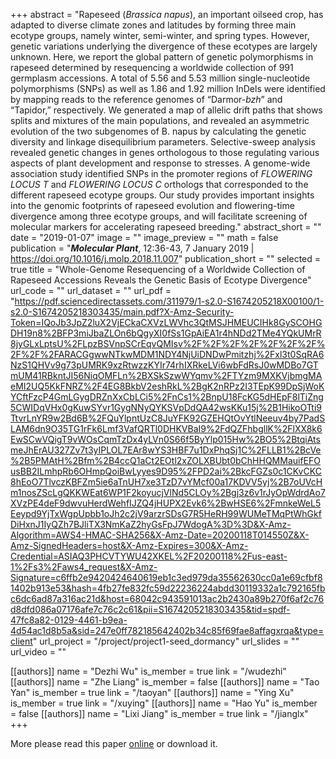 +++
abstract = "Rapeseed (*Brassica napus*), an important oilseed crop, has adapted to diverse climate zones and latitudes by forming three main ecotype groups, namely winter, semi-winter, and spring types. However, genetic variations underlying the divergence of these ecotypes are largely unknown. Here, we report the global pattern of genetic polymorphisms in rapeseed determined by resequencing a worldwide collection of 991 germplasm accessions. A total of 5.56 and 5.53 million single-nucleotide polymorphisms (SNPs) as well as 1.86 and 1.92 million InDels were identified by mapping reads to the reference genomes of “Darmor-*bzh*” and “Tapidor,” respectively. We generated a map of allelic drift paths that shows splits and mixtures of the main populations, and revealed an asymmetric evolution of the two subgenomes of B. napus by calculating the genetic diversity and linkage disequilibrium parameters. Selective-sweep analysis revealed genetic changes in genes orthologous to those regulating various aspects of plant development and response to stresses. A genome-wide association study identified SNPs in the promoter regions of *FLOWERING LOCUS T* and *FLOWERING LOCUS C* orthologs that corresponded to the different rapeseed ecotype groups. Our study provides important insights into the genomic footprints of rapeseed evolution and flowering-time divergence among three ecotype groups, and will facilitate screening of molecular markers for accelerating rapeseed breeding."
abstract_short = ""
date = "2019-01-07"
image = ""
image_preview = ""
math = false
publication = "***Molecular Plant***, 12:36-43, 7 January 2019 | https://doi.org/10.1016/j.molp.2018.11.007"
publication_short = ""
selected = true
title = "Whole-Genome Resequencing of a Worldwide Collection of Rapeseed Accessions Reveals the Genetic Basis of Ecotype Divergence"
url_code = ""
url_dataset = ""
url_pdf = "https://pdf.sciencedirectassets.com/311979/1-s2.0-S1674205218X00100/1-s2.0-S1674205218303435/main.pdf?X-Amz-Security-Token=IQoJb3JpZ2luX2VjECkaCXVzLWVhc3QtMSJHMEUCIHk8GySCOHGDH19n8%2BFP3miJbaZLOn6bQgyXI0fSs1GpAiEA1r4hNDd2TMe4YQkUMrR8jyGLxLptsU%2FLpzBSVnpSCrEqvQMIsv%2F%2F%2F%2F%2F%2F%2F%2F%2F%2FARACGgwwNTkwMDM1NDY4NjUiDNDwPmitzhj%2Fxl3t0SqRA6NzS1QHVv9g73pUMRK9xzRtwzzKYIr74rhIXRkeLVi6wbFdRsJ0wMDBo7GTmUM41RBkntJI56NiqOMFLn%2BXSkSzwWYqmv%2FTYzm9MXKVjbmgMAeMI2UQ5KkFNRZ%2F4EG8BkbV2eshRkL%2BgK2nRPz2I3TEpK99DpSjWoKYCftFzcP4GmLGygDRZnXxCbLCi5%2FnCs1%2BnpU18FcKG5dHEpF8lTiZng5CWIDqVHx0gKuwSYvr1GygNNyQYKSVpDdQA42wsKKu15j%2B1HikoOTti9TtvrLnYR9w2Bd6B%2FQuYlpntUzC8JuYFK92GZEHQtOvYtlNeeuv4by7PadSLAM6dn9O35TG1rFk6Lmf3VafQRTl0DHKVBaI9%2FdQZFhbgllK%2FlXX8k6EwSCwVQigT9vWOsCqmTzDx4yLVn0S66f5ByYlp015Hw%2BO5%2BtqiAtsmeJhErAU327Zv7t3yIPLOL7EAr8wYS3HBF7u1DxPhqSj1C%2FLLB1%2BcVe%2B5PMAtH%2Bfm%2B4ccQ1aCt2EOtl2xZOLXBUbt0bChHHQMMauifEFOusBB2ILmhpRb6OHmpQoiBwLyyes9D95%2FPD2ai%2BkcFGZs0c1CKvCKC8hEoO7TlvczKBFZm5ie6aTnUH7xe3TzD7vYMcf00a17KDVV5yj%2B7oUVcHm1nosZScLgQKKWEat6WP1F2koyucjVlNd5CLOy%2Bgj3z6v1rJyOpWdrdAo7XVzPE4deF9dwvuHerdWehfIJZQ4jHUPX2Evk6%2BwHSE6%2FmnkeWeL5Eeypd9YjTxWgpUpbb1oJh2c2jV9arzrSDsG7R5HeRH99WUMeTMqPtWhGkfDiHxnJ1IyQZh7BJliTX3NmKaZ2hyGsFpJ7WdogA%3D%3D&X-Amz-Algorithm=AWS4-HMAC-SHA256&X-Amz-Date=20200118T014550Z&X-Amz-SignedHeaders=host&X-Amz-Expires=300&X-Amz-Credential=ASIAQ3PHCVTYWU42XKEL%2F20200118%2Fus-east-1%2Fs3%2Faws4_request&X-Amz-Signature=c6ffb2e9420424640619eb1c3ed979da35562630cc0a1e69cfbf81402b913e53&hash=4fb27fe832fc59d22236224abdd30119332a1c792165fbc6dc6ad87a316ac21d&host=68042c943591013ac2b2430a89b270f6af2c76d8dfd086a07176afe7c76c2c61&pii=S1674205218303435&tid=spdf-47fc8a82-0129-4461-b9ea-4d54ac1d8b5a&sid=247e0ff782185642402b34c85f69fae8affagxrqa&type=client"
url_project = "/project/project1-seed_dormancy"
url_slides = ""
url_video = ""

[[authors]]
    name = "Dezhi Wu"
    is_member = true
    link = "/wudezhi"
[[authors]]
    name = "Zhe Liang"
    is_member = false
[[authors]]
    name = "Tao Yan"
    is_member = true
    link = "/taoyan"
[[authors]]
    name = "Ying Xu"
    is_member = true
    link = "/xuying"
[[authors]]
    name = "Hao Yu"
    is_member = false
[[authors]]
    name = "Lixi Jiang"
    is_member = true
    link = "/jianglx"
+++


More please read this paper [online](https://pdf.sciencedirectassets.com/311979/1-s2.0-S1674205218X00100/1-s2.0-S1674205218303435/main.pdf?X-Amz-Security-Token=IQoJb3JpZ2luX2VjECkaCXVzLWVhc3QtMSJHMEUCIHk8GySCOHGDH19n8%2BFP3miJbaZLOn6bQgyXI0fSs1GpAiEA1r4hNDd2TMe4YQkUMrR8jyGLxLptsU%2FLpzBSVnpSCrEqvQMIsv%2F%2F%2F%2F%2F%2F%2F%2F%2F%2FARACGgwwNTkwMDM1NDY4NjUiDNDwPmitzhj%2Fxl3t0SqRA6NzS1QHVv9g73pUMRK9xzRtwzzKYIr74rhIXRkeLVi6wbFdRsJ0wMDBo7GTmUM41RBkntJI56NiqOMFLn%2BXSkSzwWYqmv%2FTYzm9MXKVjbmgMAeMI2UQ5KkFNRZ%2F4EG8BkbV2eshRkL%2BgK2nRPz2I3TEpK99DpSjWoKYCftFzcP4GmLGygDRZnXxCbLCi5%2FnCs1%2BnpU18FcKG5dHEpF8lTiZng5CWIDqVHx0gKuwSYvr1GygNNyQYKSVpDdQA42wsKKu15j%2B1HikoOTti9TtvrLnYR9w2Bd6B%2FQuYlpntUzC8JuYFK92GZEHQtOvYtlNeeuv4by7PadSLAM6dn9O35TG1rFk6Lmf3VafQRTl0DHKVBaI9%2FdQZFhbgllK%2FlXX8k6EwSCwVQigT9vWOsCqmTzDx4yLVn0S66f5ByYlp015Hw%2BO5%2BtqiAtsmeJhErAU327Zv7t3yIPLOL7EAr8wYS3HBF7u1DxPhqSj1C%2FLLB1%2BcVe%2B5PMAtH%2Bfm%2B4ccQ1aCt2EOtl2xZOLXBUbt0bChHHQMMauifEFOusBB2ILmhpRb6OHmpQoiBwLyyes9D95%2FPD2ai%2BkcFGZs0c1CKvCKC8hEoO7TlvczKBFZm5ie6aTnUH7xe3TzD7vYMcf00a17KDVV5yj%2B7oUVcHm1nosZScLgQKKWEat6WP1F2koyucjVlNd5CLOy%2Bgj3z6v1rJyOpWdrdAo7XVzPE4deF9dwvuHerdWehfIJZQ4jHUPX2Evk6%2BwHSE6%2FmnkeWeL5Eeypd9YjTxWgpUpbb1oJh2c2jV9arzrSDsG7R5HeRH99WUMeTMqPtWhGkfDiHxnJ1IyQZh7BJliTX3NmKaZ2hyGsFpJ7WdogA%3D%3D&X-Amz-Algorithm=AWS4-HMAC-SHA256&X-Amz-Date=20200118T014550Z&X-Amz-SignedHeaders=host&X-Amz-Expires=300&X-Amz-Credential=ASIAQ3PHCVTYWU42XKEL%2F20200118%2Fus-east-1%2Fs3%2Faws4_request&X-Amz-Signature=c6ffb2e9420424640619eb1c3ed979da35562630cc0a1e69cfbf81402b913e53&hash=4fb27fe832fc59d22236224abdd30119332a1c792165fbc6dc6ad87a316ac21d&host=68042c943591013ac2b2430a89b270f6af2c76d8dfd086a07176afe7c76c2c61&pii=S1674205218303435&tid=spdf-47fc8a82-0129-4461-b9ea-4d54ac1d8b5a&sid=247e0ff782185642402b34c85f69fae8affagxrqa&type=client) or download it.


